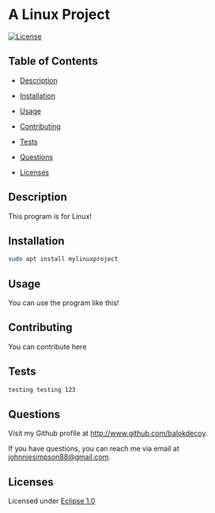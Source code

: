 # A Linux Project

  [![License](https://img.shields.io/badge/License-EPL%201.0-red.svg)](https://opensource.org/licenses/EPL-1.0)

  ## Table of Contents

  - [Description](#description)

  - [Installation](#installation)

  - [Usage](#usage)

  - [Contributing](#contributing)

  - [Tests](#tests)

  - [Questions](#questions)

  - [Licenses](#licenses)

  ## Description

  This program is for Linux!

  ## Installation

  ```bash
  sudo apt install mylinuxproject
  ```
  ## Usage

  You can use the program like this!

  ## Contributing

  You can contribute here

  ## Tests

  ```bash
  testing testing 123

  ```
  ## Questions

  Visit my Github profile at http://www.github.com/balokdecoy.

  If you have questions, you can reach me via email at johnniesimpson88@gmail.com.

  ## Licenses
 Licensed under [Eclipse 1.0](https://opensource.org/licenses/EPL-1.0)

